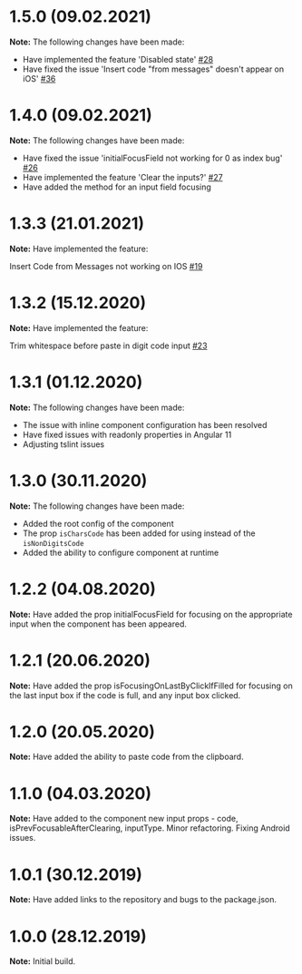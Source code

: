 # 1.5.0 (09.02.2021)
**Note:** The following changes have been made:
- Have implemented the feature 'Disabled state' [#28](https://github.com/AlexMiniApps/angular-code-input/issues/28)
- Have fixed the issue 'Insert code "from messages" doesn't appear on iOS' [#36](https://github.com/AlexMiniApps/angular-code-input/issues/36)

# 1.4.0 (09.02.2021)
**Note:** The following changes have been made:
- Have fixed the issue 'initialFocusField not working for 0 as index bug' [#26](https://github.com/AlexMiniApps/angular-code-input/issues/26)
- Have implemented the feature 'Clear the inputs?' [#27](https://github.com/AlexMiniApps/angular-code-input/issues/27)
- Have added the method for an input field focusing 

# 1.3.3 (21.01.2021)
**Note:** Have implemented the feature: 

Insert Code from Messages not working on IOS [#19](https://github.com/AlexMiniApps/angular-code-input/issues/19)

# 1.3.2 (15.12.2020)
**Note:** Have implemented the feature: 

Trim whitespace before paste in digit code input [#23](https://github.com/AlexMiniApps/angular-code-input/issues/23)

# 1.3.1 (01.12.2020)
**Note:** The following changes have been made:
- The issue with inline component configuration has been resolved
- Have fixed issues with readonly properties in Angular 11
- Adjusting tslint issues

# 1.3.0 (30.11.2020)
**Note:** The following changes have been made:
- Added the root config of the component
- The prop `isCharsCode` has been added for using instead of the `isNonDigitsCode`
- Added the ability to configure component at runtime

# 1.2.2 (04.08.2020)
**Note:** Have added the prop initialFocusField for focusing on the appropriate input when 
the component has been appeared.

# 1.2.1 (20.06.2020)
**Note:** Have added the prop isFocusingOnLastByClickIfFilled for focusing on the last input box 
if the code is full, and any input box clicked. 

# 1.2.0 (20.05.2020)
**Note:** Have added the ability to paste code from the clipboard. 

# 1.1.0 (04.03.2020)
**Note:** Have added to the component new input props - code, isPrevFocusableAfterClearing, inputType. 
Minor refactoring. 
Fixing Android issues.

# 1.0.1 (30.12.2019)
**Note:** Have added links to the repository and bugs to the package.json.

# 1.0.0 (28.12.2019)
**Note:** Initial build.
